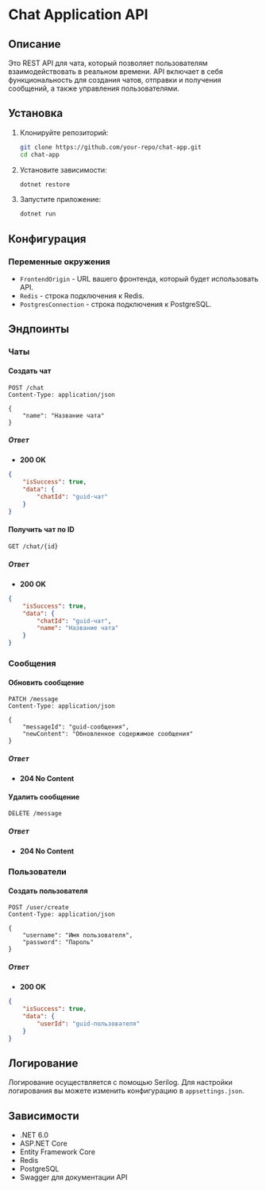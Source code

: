 # Chat Application API

## Описание

Это REST API для чата, который позволяет пользователям взаимодействовать в реальном времени. API включает в себя функциональность для создания чатов, отправки и получения сообщений, а также управления пользователями.

## Установка

1. Клонируйте репозиторий:
   ```bash
   git clone https://github.com/your-repo/chat-app.git
   cd chat-app
   ```

2. Установите зависимости:
   ```bash
   dotnet restore
   ```

3. Запустите приложение:
   ```bash
   dotnet run
   ```

## Конфигурация

### Переменные окружения

- `FrontendOrigin` - URL вашего фронтенда, который будет использовать API.
- `Redis` - строка подключения к Redis.
- `PostgresConnection` - строка подключения к PostgreSQL.

## Эндпоинты

### Чаты

#### Создать чат

```http
POST /chat
Content-Type: application/json

{
    "name": "Название чата"
}
```

##### Ответ

- **200 OK**
```json
{
    "isSuccess": true,
    "data": {
        "chatId": "guid-чат"
    }
}
```

#### Получить чат по ID

```http
GET /chat/{id}
```

##### Ответ

- **200 OK**
```json
{
    "isSuccess": true,
    "data": {
        "chatId": "guid-чат",
        "name": "Название чата"
    }
}
```

### Сообщения

#### Обновить сообщение

```http
PATCH /message
Content-Type: application/json

{
    "messageId": "guid-сообщения",
    "newContent": "Обновленное содержимое сообщения"
}
```

##### Ответ

- **204 No Content**

#### Удалить сообщение

```http
DELETE /message
```

##### Ответ

- **204 No Content**

### Пользователи

#### Создать пользователя

```http
POST /user/create
Content-Type: application/json

{
    "username": "Имя пользователя",
    "password": "Пароль"
}
```

##### Ответ

- **200 OK**
```json
{
    "isSuccess": true,
    "data": {
        "userId": "guid-пользователя"
    }
}
```

## Логирование

Логирование осуществляется с помощью Serilog. Для настройки логирования вы можете изменить конфигурацию в `appsettings.json`.

## Зависимости

- .NET 6.0
- ASP.NET Core
- Entity Framework Core
- Redis
- PostgreSQL
- Swagger для документации API